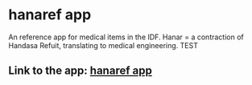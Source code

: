 # hanaref app

An reference app for medical items in the IDF.
Hanar = a contraction of Handasa Refuit, translating to medical engineering.
TEST


## Link to the app: [hanaref app](https://hanaref-fd006.web.app/)
